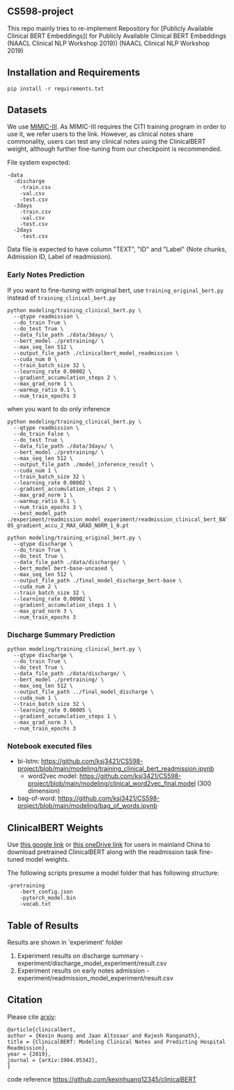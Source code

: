 ## CS598-project  
This repo  mainly tries to re-implement Repository for [Publicly Available Clinical BERT Embeddings]( for Publicly Available Clinical BERT Embeddings (NAACL Clinical NLP Workshop 2019)) (NAACL Clinical NLP Workshop 2019)

## Installation and Requirements

```
pip install -r requirements.txt
```
## Datasets
We use [MIMIC-III](https://mimic.physionet.org/about/mimic/). As MIMIC-III requires the CITI training program in order to use it, we refer users to the link. However, as clinical notes share commonality, users can test any clinical notes using the ClinicalBERT weight, although further fine-tuning from our checkpoint is recommended. 

File system expected:

```
-data
  -discharge
    -train.csv
    -val.csv
    -test.csv
  -3days
    -train.csv
    -val.csv
    -test.csv
  -2days
    -test.csv
```
Data file is expected to have column "TEXT", "ID" and "Label" (Note chunks, Admission ID, Label of readmission).

### Early Notes Prediction
If you want to fine-tuning with original bert, use `training_original_bert.py` instead of `training_clinical_bert.py`
```
python modeling/training_clinical_bert.py \
  --qtype readmission \
  --do_train True \
  --do_test True \
  --data_file_path ./data/3days/ \
  --bert_model ./pretraining/ \
  --max_seq_len 512 \
  --output_file_path ./clinicalbert_model_readmission \
  --cuda_num 0 \
  --train_batch_size 32 \
  --learning_rate 0.00002 \
  --gradient_accumulation_steps 2 \
  --max_grad_norm 1 \
  --warmup_ratio 0.1 \
  --num_train_epochs 3 
```
when you want to do only inference
```
python modeling/training_clinical_bert.py \
  --qtype readmission \
  --do_train False \
  --do_test True \
  --data_file_path ./data/3days/ \
  --bert_model ./pretraining/ \
  --max_seq_len 512 \
  --output_file_path ./model_inference_result \
  --cuda_num 1 \
  --train_batch_size 32 \
  --learning_rate 0.00002 \
  --gradient_accumulation_steps 2 \
  --max_grad_norm 1 \
  --warmup_ratio 0.1 \
  --num_train_epochs 3 \
  --best_model_path ./experiment/readmission_model_experiment/readmission_clinical_bert_BATCH_SIZE_16_LEARNING_RATE_2e-05_gradient_accu_2_MAX_GRAD_NORM_1_0.pt
```
```
python modeling/training_original_bert.py \
  --qtype discharge \
  --do_train True \
  --do_test True \
  --data_file_path ./data/discharge/ \
  --bert_model bert-base-uncased \
  --max_seq_len 512 \
  --output_file_path ./final_model_discharge_bert-base \
  --cuda_num 2 \
  --train_batch_size 32 \
  --learning_rate 0.00002 \
  --gradient_accumulation_steps 1 \
  --max_grad_norm 3 \
  --num_train_epochs 3
 ```

### Discharge Summary Prediction
```
python modeling/training_clinical_bert.py \
  --qtype discharge \
  --do_train True \
  --do_test True \
  --data_file_path ./data/discharge/ \
  --bert_model ./pretraining/ \
  --max_seq_len 512 \
  --output_file_path ../final_model_discharge \
  --cuda_num 1 \
  --train_batch_size 32 \
  --learning_rate 0.00005 \
  --gradient_accumulation_steps 1 \
  --max_grad_norm 3 \
  --num_train_epochs 3
```
### Notebook executed files
- bi-lstm: https://github.com/ksj3421/CS598-project/blob/main/modeling/training_clinical_bert_readmission.ipynb
  - word2vec model: https://github.com/ksj3421/CS598-project/blob/main/modeling/clinical_word2vec_final.model (300 dimension)
- bag-of-word: https://github.com/ksj3421/CS598-project/blob/main/modeling/bag_of_words.ipynb

## ClinicalBERT Weights
Use [this google link](https://drive.google.com/open?id=1t8L9w-r88Q5-sfC993x2Tjt1pu--A900) or [this oneDrive link](https://hu-my.sharepoint.com/:u:/g/personal/kexinhuang_hsph_harvard_edu/ERw4LamJD4xNkkONXI7jsiYBUk6QwDv4t3y_jJcrsjkt9A?e=orU3C3) for users in mainland China to download pretrained ClinicalBERT along with the readmission task fine-tuned model weights.

The following scripts presume a model folder that has following structure:
```
-pretraining
    -bert_config.json
    -pytorch_model.bin
    -vocab.txt
```

## Table of Results

Results are shown in 'experiment' folder 

1. Experiment results on discharge summary - experiment/discharge_model_experiment/result.csv
2. Experiment results on early notes admission  - experiment/readmission_model_experiment/result.csv

## Citation

Please cite [arxiv](https://arxiv.org/abs/1904.05342):
```
@article{clinicalbert,
author = {Kexin Huang and Jaan Altosaar and Rajesh Ranganath},
title = {ClinicalBERT: Modeling Clinical Notes and Predicting Hospital Readmission},
year = {2019},
journal = {arXiv:1904.05342},
}
```
code reference
https://github.com/kexinhuang12345/clinicalBERT
